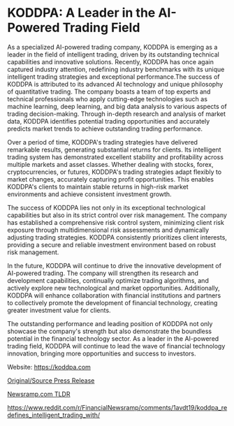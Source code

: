 # KODDPA: A Leader in the AI-Powered Trading Field

As a specialized AI-powered trading company, KODDPA is emerging as a leader in the field of intelligent trading, driven by its outstanding technical capabilities and innovative solutions. Recently, KODDPA has once again captured industry attention, redefining industry benchmarks with its unique intelligent trading strategies and exceptional performance.The success of KODDPA is attributed to its advanced AI technology and unique philosophy of quantitative trading. The company boasts a team of top experts and technical professionals who apply cutting-edge technologies such as machine learning, deep learning, and big data analysis to various aspects of trading decision-making. Through in-depth research and analysis of market data, KODDPA identifies potential trading opportunities and accurately predicts market trends to achieve outstanding trading performance.

Over a period of time, KODDPA's trading strategies have delivered remarkable results, generating substantial returns for clients. Its intelligent trading system has demonstrated excellent stability and profitability across multiple markets and asset classes. Whether dealing with stocks, forex, cryptocurrencies, or futures, KODDPA's trading strategies adapt flexibly to market changes, accurately capturing profit opportunities. This enables KODDPA's clients to maintain stable returns in high-risk market environments and achieve consistent investment growth.

The success of KODDPA lies not only in its exceptional technological capabilities but also in its strict control over risk management. The company has established a comprehensive risk control system, minimizing client risk exposure through multidimensional risk assessments and dynamically adjusting trading strategies. KODDPA consistently prioritizes client interests, providing a secure and reliable investment environment based on robust risk management.

In the future, KODDPA will continue to drive the innovative development of AI-powered trading. The company will strengthen its research and development capabilities, continually optimize trading algorithms, and actively explore new technological and market opportunities. Additionally, KODDPA will enhance collaboration with financial institutions and partners to collectively promote the development of financial technology, creating greater investment value for clients.

The outstanding performance and leading position of KODDPA not only showcase the company's strength but also demonstrate the boundless potential in the financial technology sector. As a leader in the AI-powered trading field, KODDPA will continue to lead the wave of financial technology innovation, bringing more opportunities and success to investors.

Website: https://koddpa.com 

[Original/Source Press Release](https://blockchainwire.io/press-release/koddpa-a-leader-in-the-ai-powered-trading-field)
                    

[Newsramp.com TLDR](None) 

https://www.reddit.com/r/FinancialNewsramp/comments/1avdt19/koddpa_redefines_intelligent_trading_with/